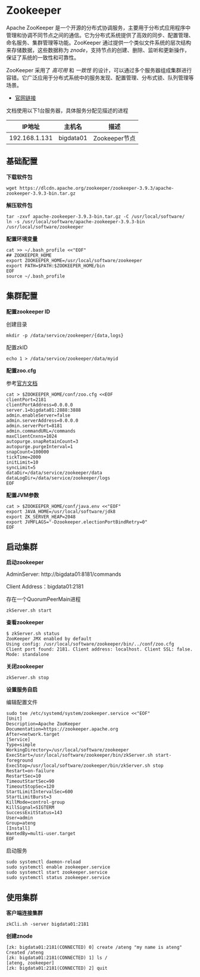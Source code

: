 # Zookeeper

Apache ZooKeeper 是一个开源的分布式协调服务，主要用于分布式应用程序中管理和协调不同节点之间的通信。它为分布式系统提供了高效的同步、配置管理、命名服务、集群管理等功能。ZooKeeper 通过提供一个类似文件系统的层次结构来存储数据，这些数据称为 *znode*，支持节点的创建、删除、监听和更新操作，保证了系统的一致性和可靠性。

ZooKeeper 采用了 *高可用* 和 *一致性* 的设计，可以通过多个服务器组成集群进行容错。它广泛应用于分布式系统中的服务发现、配置管理、分布式锁、队列管理等场景。

- [官网链接](https://zookeeper.apache.org/)



文档使用以下1台服务器，具体服务分配见描述的进程

| IP地址        | 主机名    | 描述          |
| ------------- | --------- | ------------- |
| 192.168.1.131 | bigdata01 | Zookeeper节点 |



## 基础配置

**下载软件包**

```
wget https://dlcdn.apache.org/zookeeper/zookeeper-3.9.3/apache-zookeeper-3.9.3-bin.tar.gz
```

**解压软件包**

```
tar -zxvf apache-zookeeper-3.9.3-bin.tar.gz -C /usr/local/software/
ln -s /usr/local/software/apache-zookeeper-3.9.3-bin /usr/local/software/zookeeper
```

**配置环境变量**

```
cat >> ~/.bash_profile <<"EOF"
## ZOOKEEPER_HOME
export ZOOKEEPER_HOME=/usr/local/software/zookeeper
export PATH=$PATH:$ZOOKEEPER_HOME/bin
EOF
source ~/.bash_profile
```



## 集群配置

**配置zookeeper ID**

创建目录

```
mkdir -p /data/service/zookeeper/{data,logs}
```

配置zkID

```
echo 1 > /data/service/zookeeper/data/myid
```

**配置zoo.cfg**

参考[官方文档](https://zookeeper.apache.org/doc/r3.9.3/zookeeperAdmin.html)

```
cat > $ZOOKEEPER_HOME/conf/zoo.cfg <<EOF
clientPort=2181
clientPortAddress=0.0.0.0
server.1=bigdata01:2888:3888
admin.enableServer=false
admin.serverAddress=0.0.0.0
admin.serverPort=8181
admin.commandURL=/commands
maxClientCnxns=1024
autopurge.snapRetainCount=3
autopurge.purgeInterval=1
snapCount=100000
tickTime=2000
initLimit=10
syncLimit=5
dataDir=/data/service/zookeeper/data
dataLogDir=/data/service/zookeeper/logs
EOF
```

**配置JVM参数**

```
cat > $ZOOKEEPER_HOME/conf/java.env <<"EOF"
export JAVA_HOME=/usr/local/software/jdk8
export ZK_SERVER_HEAP=2048
export JVMFLAGS="-Dzookeeper.electionPortBindRetry=0"
EOF
```



## 启动集群

**启动zookeeper**

AdminServer: http://bigdata01:8181/commands

Client Address：bigdata01:2181

存在一个QuorumPeerMain进程

```
zkServer.sh start
```

**查看zookeeper**

```
$ zkServer.sh status
ZooKeeper JMX enabled by default
Using config: /usr/local/software/zookeeper/bin/../conf/zoo.cfg
Client port found: 2181. Client address: localhost. Client SSL: false.
Mode: standalone
```

**关闭zookeeper**

```
zkServer.sh stop
```

**设置服务自启**

编辑配置文件

```
sudo tee /etc/systemd/system/zookeeper.service <<"EOF"
[Unit]
Description=Apache ZooKeeper
Documentation=https://zookeeper.apache.org
After=network.target
[Service]
Type=simple
WorkingDirectory=/usr/local/software/zookeeper
ExecStart=/usr/local/software/zookeeper/bin/zkServer.sh start-foreground
ExecStop=/usr/local/software/zookeeper/bin/zkServer.sh stop
Restart=on-failure
RestartSec=10
TimeoutStartSec=90
TimeoutStopSec=120
StartLimitIntervalSec=600
StartLimitBurst=3
KillMode=control-group
KillSignal=SIGTERM
SuccessExitStatus=143
User=admin
Group=ateng
[Install]
WantedBy=multi-user.target
EOF
```

启动服务

```
sudo systemctl daemon-reload
sudo systemctl enable zookeeper.service
sudo systemctl start zookeeper.service
sudo systemctl status zookeeper.service
```



## 使用集群

**客户端连接集群**

```
zkCli.sh -server bigdata01:2181
```

**创建znode**

```
[zk: bigdata01:2181(CONNECTED) 0] create /ateng "my name is ateng"
Created /ateng
[zk: bigdata01:2181(CONNECTED) 1] ls /
[ateng, zookeeper]
[zk: bigdata01:2181(CONNECTED) 2] quit
```

